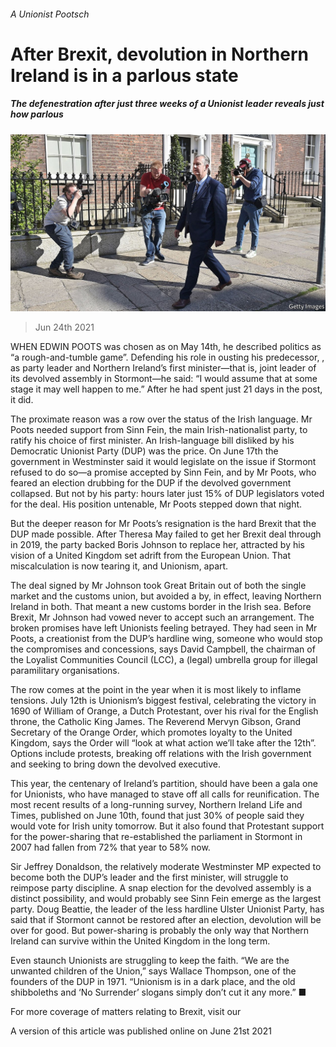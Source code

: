 ###### A Unionist Pootsch

# After Brexit, devolution in Northern Ireland is in a parlous state 

##### The defenestration after just three weeks of a Unionist leader reveals just how parlous 

![image](images/20210626_brp002.jpg) 

> Jun 24th 2021 

WHEN EDWIN POOTS was chosen as  on May 14th, he described politics as “a rough-and-tumble game”. Defending his role in ousting his predecessor, , as party leader and Northern Ireland’s first minister—that is, joint leader of its devolved assembly in Stormont—he said: “I would assume that at some stage it may well happen to me.” After he had spent just 21 days in the post, it did.

The proximate reason was a row over the status of the Irish language. Mr Poots needed support from Sinn Fein, the main Irish-nationalist party, to ratify his choice of first minister. An Irish-language bill disliked by his Democratic Unionist Party (DUP) was the price. On June 17th the government in Westminster said it would legislate on the issue if Stormont refused to do so—a promise accepted by Sinn Fein, and by Mr Poots, who feared an election drubbing for the DUP if the devolved government collapsed. But not by his party: hours later just 15% of DUP legislators voted for the deal. His position untenable, Mr Poots stepped down that night.


But the deeper reason for Mr Poots’s resignation is the hard Brexit that the DUP made possible. After Theresa May failed to get her Brexit deal through in 2019, the party backed Boris Johnson to replace her, attracted by his vision of a United Kingdom set adrift from the European Union. That miscalculation is now tearing it, and Unionism, apart.

The deal signed by Mr Johnson took Great Britain out of both the single market and the customs union, but avoided a  by, in effect, leaving Northern Ireland in both. That meant a new customs border in the Irish sea. Before Brexit, Mr Johnson had vowed never to accept such an arrangement. The broken promises have left Unionists feeling betrayed. They had seen in Mr Poots, a creationist from the DUP’s hardline wing, someone who would stop the compromises and concessions, says David Campbell, the chairman of the Loyalist Communities Council (LCC), a (legal) umbrella group for illegal paramilitary organisations.

The row comes at the point in the year when it is most likely to inflame tensions. July 12th is Unionism’s biggest festival, celebrating the victory in 1690 of William of Orange, a Dutch Protestant, over his rival for the English throne, the Catholic King James. The Reverend Mervyn Gibson, Grand Secretary of the Orange Order, which promotes loyalty to the United Kingdom, says the Order will “look at what action we’ll take after the 12th”. Options include protests, breaking off relations with the Irish government and seeking to bring down the devolved executive.

This year, the centenary of Ireland’s partition, should have been a gala one for Unionists, who have managed to stave off all calls for reunification. The most recent results of a long-running survey, Northern Ireland Life and Times, published on June 10th, found that just 30% of people said they would vote for Irish unity tomorrow. But it also found that Protestant support for the power-sharing that re-established the parliament in Stormont in 2007 had fallen from 72% that year to 58% now.

Sir Jeffrey Donaldson, the relatively moderate Westminster MP expected to become both the DUP’s leader and the first minister, will struggle to reimpose party discipline. A snap election for the devolved assembly is a distinct possibility, and would probably see Sinn Fein emerge as the largest party. Doug Beattie, the leader of the less hardline Ulster Unionist Party, has said that if Stormont cannot be restored after an election, devolution will be over for good. But power-sharing is probably the only way that Northern Ireland can survive within the United Kingdom in the long term.

Even staunch Unionists are struggling to keep the faith. “We are the unwanted children of the Union,” says Wallace Thompson, one of the founders of the DUP in 1971. “Unionism is in a dark place, and the old shibboleths and ‘No Surrender’ slogans simply don’t cut it any more.” ■

For more coverage of matters relating to Brexit, visit our 

A version of this article was published online on June 21st 2021

